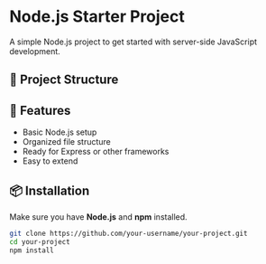 # Node.js Starter Project

A simple Node.js project to get started with server-side JavaScript development.

## 📁 Project Structure

## 🚀 Features

- Basic Node.js setup
- Organized file structure
- Ready for Express or other frameworks
- Easy to extend

## 📦 Installation

Make sure you have **Node.js** and **npm** installed.

```bash
git clone https://github.com/your-username/your-project.git
cd your-project
npm install
```
